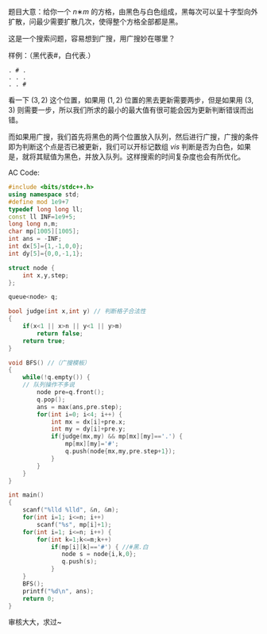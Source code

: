 题目大意：给你一个 $n$∗$m$ 的方格，由黑色与白色组成，黑每次可以呈十字型向外扩散，问最少需要扩散几次，使得整个方格全部都是黑。

这是一个搜索问题，容易想到广搜，用广搜妙在哪里？

样例：（黑代表#，白代表.）

```
. # .
. . .
. . #
```

看一下 $(3,2)$ 这个位置，如果用 $(1,2)$ 位置的黑去更新需要两步，但是如果用 $(3,3)$ 则需要一步，所以我们所求的最小的最大值有很可能会因为更新判断错误而出错。

而如果用广搜，我们首先将黑色的两个位置放入队列，然后进行广搜，广搜的条件即为判断这个点是否已被更新，我们可以开标记数组 $vis$ 判断是否为白色，如果是，就将其赋值为黑色，并放入队列。这样搜索的时间复杂度也会有所优化。

AC Code:

```cpp
#include <bits/stdc++.h>
using namespace std;
#define mod 1e9+7
typedef long long ll;
const ll INF=1e9+5;
long long n,m;
char mp[1005][1005];
int ans = -INF;
int dx[5]={1,-1,0,0};
int dy[5]={0,0,-1,1};

struct node {
    int x,y,step;
};

queue<node> q;

bool judge(int x,int y) // 判断格子合法性
{
    if(x<1 || x>n || y<1 || y>m)
        return false;
    return true;
}

void BFS() //（广搜模板）
{
    while(!q.empty()) {
    // 队列操作不多说
        node pre=q.front();
        q.pop();
        ans = max(ans,pre.step);
        for(int i=0; i<4; i++) {
            int mx = dx[i]+pre.x;
            int my = dy[i]+pre.y;
            if(judge(mx,my) && mp[mx][my]=='.') {
                mp[mx][my]='#';
                q.push(node{mx,my,pre.step+1});
            }
        }
    }
}

int main()
{
    scanf("%lld %lld", &n, &m);
    for(int i=1; i<=n; i++)
        scanf("%s", mp[i]+1);
    for(int i=1; i<=n; i++) {
        for(int k=1;k<=m;k++)
            if(mp[i][k]=='#') { //#黑.白
               node s = node{i,k,0};
               q.push(s);
            }
    }
    BFS();
    printf("%d\n", ans);
    return 0;
}
```

审核大大，求过~